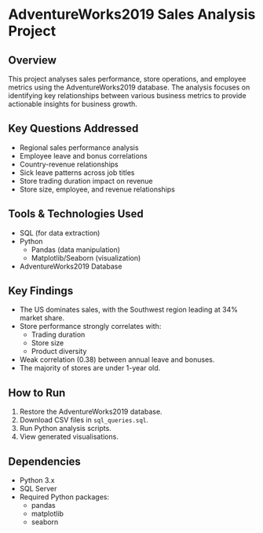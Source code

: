 # AdventureWorks2019 Sales Analysis Project

## Overview
This project analyses sales performance, store operations, and employee metrics using the AdventureWorks2019 database. The analysis focuses on identifying key relationships between various business metrics to provide actionable insights for business growth.

## Key Questions Addressed
- Regional sales performance analysis
- Employee leave and bonus correlations
- Country-revenue relationships
- Sick leave patterns across job titles
- Store trading duration impact on revenue
- Store size, employee, and revenue relationships

## Tools & Technologies Used
- SQL (for data extraction)
- Python
  - Pandas (data manipulation)
  - Matplotlib/Seaborn (visualization)
- AdventureWorks2019 Database

## Key Findings
- The US dominates sales, with the Southwest region leading at 34% market share.
- Store performance strongly correlates with:
  - Trading duration
  - Store size
  - Product diversity
- Weak correlation (0.38) between annual leave and bonuses.
- The majority of stores are under 1-year old.

## How to Run
1. Restore the AdventureWorks2019 database.
2. Download CSV files in `sql_queries.sql`.
3. Run Python analysis scripts.
4. View generated visualisations.

## Dependencies
- Python 3.x
- SQL Server
- Required Python packages:
  - pandas
  - matplotlib
  - seaborn

